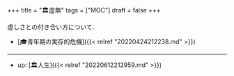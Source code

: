 +++
title = "🏛虚無"
tags = ["MOC"]
draft = false
+++

虚しさとの付き合い方について.

-   [🎓青年期の実存的危機]({{< relref "20220424212238.md" >}})

---

-   up: [🏛人生]({{< relref "20220612212959.md" >}})
